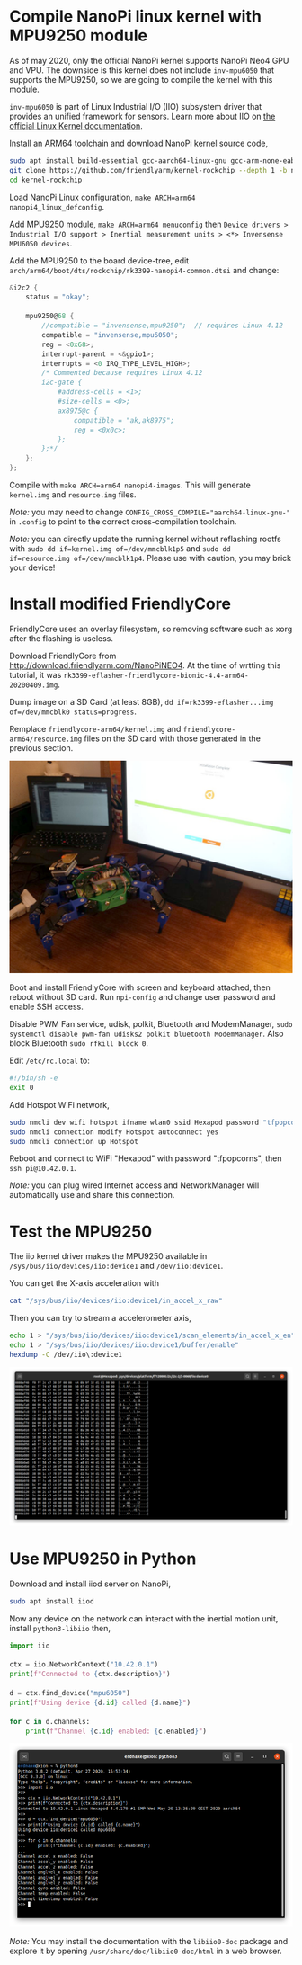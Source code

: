 # Compile NanoPi linux kernel with MPU9250 module

As of may 2020, only the official NanoPi kernel supports NanoPi Neo4 GPU and VPU.
The downside is this kernel does not include `inv-mpu6050` that supports the MPU9250,
so we are going to compile the kernel with this module.

`inv-mpu6050` is part of Linux Industrial I/O (IIO) subsystem driver
that provides an unified framework for sensors.
Learn more about IIO on [the official Linux Kernel documentation](https://www.kernel.org/doc/html/v4.14/driver-api/iio/index.html).

Install an ARM64 toolchain and download NanoPi kernel source code,
```bash
sudo apt install build-essential gcc-aarch64-linux-gnu gcc-arm-none-eabi
git clone https://github.com/friendlyarm/kernel-rockchip --depth 1 -b nanopi4-linux-v4.4.y
cd kernel-rockchip
```

Load NanoPi Linux configuration, `make ARCH=arm64 nanopi4_linux_defconfig`.

Add MPU9250 module, `make ARCH=arm64 menuconfig` then
`Device drivers > Industrial I/O support > Inertial measurement units > <*> Invensense MPU6050 devices`.

Add the MPU9250 to the board device-tree, edit `arch/arm64/boot/dts/rockchip/rk3399-nanopi4-common.dtsi`
and change:
```C
&i2c2 {
	status = "okay";

	mpu9250@68 {
		//compatible = "invensense,mpu9250";  // requires Linux 4.12
		compatible = "invensense,mpu6050";
		reg = <0x68>;
		interrupt-parent = <&gpio1>;
		interrupts = <0 IRQ_TYPE_LEVEL_HIGH>;
		/* Commented because requires Linux 4.12
		i2c-gate {
			#address-cells = <1>;
			#size-cells = <0>;
			ax8975@c {
				compatible = "ak,ak8975";
				reg = <0x0c>;
			};
		};*/
	};
};
```

Compile with `make ARCH=arm64 nanopi4-images`.
This will generate `kernel.img` and `resource.img` files.

*Note:* you may need to change `CONFIG_CROSS_COMPILE="aarch64-linux-gnu-"` in `.config`
to point to the correct cross-compilation toolchain.

*Note:* you can directly update the running kernel without reflashing rootfs with
`sudo dd if=kernel.img of=/dev/mmcblk1p5` and `sudo dd if=resource.img of=/dev/mmcblk1p4`.
Please use with caution, you may brick your device!

# Install modified FriendlyCore

FriendlyCore uses an overlay filesystem, so removing software such as xorg after the flashing is useless.

Download FriendlyCore from <http://download.friendlyarm.com/NanoPiNEO4>.
At the time of wrtting this tutorial, it was `rk3399-eflasher-friendlycore-bionic-4.4-arm64-20200409.img`.

Dump image on a SD Card (at least 8GB), `dd if=rk3399-eflasher...img of=/dev/mmcblk0 status=progress`.

Remplace `friendlycore-arm64/kernel.img` and `friendlycore-arm64/resource.img` files on the SD card
with those generated in the previous section.

![Flashing process](img/flashing_nanopi.jpg)

Boot and install FriendlyCore with screen and keyboard attached, then reboot without SD card.
Run `npi-config` and change user password and enable SSH access.

Disable PWM Fan service, udisk, polkit, Bluetooth and ModemManager,
`sudo systemctl disable pwm-fan udisks2 polkit bluetooth ModemManager`.
Also block Bluetooth `sudo rfkill block 0`.

Edit `/etc/rc.local` to:
```bash
#!/bin/sh -e
exit 0
```

Add Hotspot WiFi network,
```bash
sudo nmcli dev wifi hotspot ifname wlan0 ssid Hexapod password "tfpopcorns"
sudo nmcli connection modify Hotspot autoconnect yes
sudo nmcli connection up Hotspot
```

Reboot and connect to WiFi "Hexapod" with password "tfpopcorns",
then `ssh pi@10.42.0.1`.

*Note:* you can plug wired Internet access
and NetworkManager will automatically use and share this connection.

# Test the MPU9250

The iio kernel driver makes the MPU9250 available in
`/sys/bus/iio/devices/iio:device1` and `/dev/iio:device1`.

You can get the X-axis acceleration with
```bash
cat "/sys/bus/iio/devices/iio:device1/in_accel_x_raw"
```

Then you can try to stream a accelerometer axis,

```bash
echo 1 > "/sys/bus/iio/devices/iio:device1/scan_elements/in_accel_x_en"
echo 1 > "/sys/bus/iio/devices/iio:device1/buffer/enable"
hexdump -C /dev/iio\:device1
```

![X accelerometer streaming](img/iio_stream_axis.png)

# Use MPU9250 in Python

Download and install iiod server on NanoPi,
```bash
sudo apt install iiod
```

Now any device on the network can interact with the inertial motion unit,
install `python3-libiio` then,
```python
import iio

ctx = iio.NetworkContext("10.42.0.1")
print(f"Connected to {ctx.description}")

d = ctx.find_device("mpu6050")
print(f"Using device {d.id} called {d.name}")

for c in d.channels:
    print(f"Channel {c.id} enabled: {c.enabled}")
```

![IIO access in Python](img/iio_python.png)

*Note:* You may install the documentation with the `libiio0-doc` package
and explore it by opening `/usr/share/doc/libiio0-doc/html` in a web browser.

